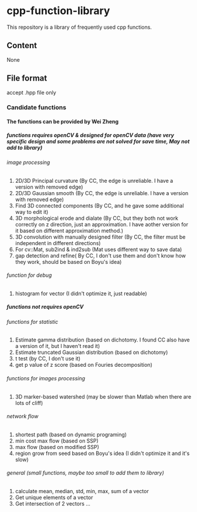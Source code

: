 # cpp-function-library
This repository is a library of frequently used cpp functions.

## Content
None

## File format
accept .hpp file only

### Candidate functions
#### The functions can be provided by Wei Zheng
##### functions requires openCV & designed for openCV data (have very specific design and some problems are not solved for save time, May not add to library)

###### image processing
1. 2D/3D Principal curvature (By CC, the edge is unreliable. I have a version with removed edge)
2. 2D/3D Gaussian smooth (By CC, the edge is unreliable. I have a version with removed edge)
3. Find 3D connected components (By CC, and he gave some additional way to edit it)
4. 3D morphological erode and dialate (By CC, but they both not work correctly on z direction, just an approximation. I have aother version for it based on different approximation method.)
5. 3D convolution with manually designed filter (By CC, the filter must be independent in different directions)
6. For cv::Mat, sub2ind & ind2sub (Mat uses different way to save data)
7. gap detection and refine( By CC, I don't use them and don't know how they work, should be based on Boyu's idea)

###### function for debug
1. histogram for vector<float> (I didn't optimize it, just readable)

##### functions not requires openCV

###### functions for statistic
1. Estimate gamma distribution (based on dichotomy. I found CC also have a version of it, but I haven't read it)
2. Estimate truncated Gaussian distribution (based on dichotomy)
3. t test (by CC, I don't use it)
4. get p value of z score (based on Fouries decomposition)

###### functions for images processing
1. 3D marker-based watershed (may be slower than Matlab when there are lots of cliff)

###### network flow
1. shortest path (based on dynamic programing)
2. min cost max flow (based on SSP)
3. max flow (based on modified SSP)
4. region grow from seed based on Boyu's idea (I didn't optimize it and it's slow)


###### general (small functions, maybe too small to add them to library)
1. calculate mean, median, std, min, max, sum of a vector
2. Get unique elements of a vector
3. Get intersection of 2 vectors
...
